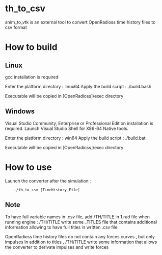 # th_to_csv

anim_to_vtk is an external tool to convert OpenRadioss time history files to csv format

# How to build

## Linux 
gcc installation is required

Enter the platform directory : linux64
Apply the build script : ./build.bash

Executable will be copied in [OpenRadioss]/exec directory

## Windows
Visual Studio Community, Enterprise or Professional Edition installation is required.
Launch Visual Studio Shell for X86-64 Native tools.

Enter the platform directory : win64
Apply the build script : ./build.bat

Executable will be copied in [OpenRadioss]/exec directory


# How to use



Launch the converter after the simulation :

        ./th_to_csv [TimeHistory_File]

## Note
To have full variable names in .csv file, add /TH/TITLE in 1.rad file when running engine : 
/TH/TITLE write some _TITLES file that contains additional information allowing to have full titles in written .csv file


OpenRadioss time history files do not contain any forces curves , but only impulses
In addition to titles , /TH/TITLE write some information that allows the converter to derivate impulses and write forces


